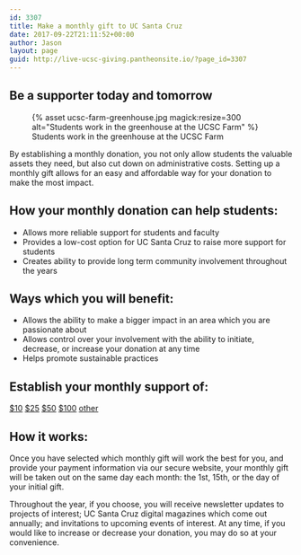```yaml
---
id: 3307
title: Make a monthly gift to UC Santa Cruz
date: 2017-09-22T21:11:52+00:00
author: Jason
layout: page
guid: http://live-ucsc-giving.pantheonsite.io/?page_id=3307
---
```

## Be a supporter today and tomorrow

<figure class="inline-image right">
{% asset ucsc-farm-greenhouse.jpg magick:resize=300 alt="Students work in the greenhouse at the UCSC Farm" %}<figcaption>Students work in the greenhouse at the UCSC Farm</figcaption></figure>

By establishing a monthly donation, you not only allow students the valuable assets they need, but also cut down on administrative costs. Setting up a monthly gift allows for an easy and affordable way for your donation to make the most impact.

## How your monthly donation can help students:

  * Allows more reliable support for students and faculty
  * Provides a low-cost option for UC Santa Cruz to raise more support for students
  * Creates ability to provide long term community involvement throughout the years

## Ways which you will benefit:

  * Allows the ability to make a bigger impact in an area which you are passionate about
  * Allows control over your involvement with the ability to initiate, decrease, or increase your donation at any time
  * Helps promote sustainable practices

## Establish your monthly support of:

<div class="gift-amounts">
<a href="https://securelb.imodules.com/s/1069/index.aspx?sid=1069&#038;gid=1&#038;pgid=761&#038;cid=1722&#038;paymenttype=perpetualonly&#038;amount=10" target="_self" class="blue-pill"> $10</a>  
<a href="https://securelb.imodules.com/s/1069/index.aspx?sid=1069&#038;gid=1&#038;pgid=761&#038;cid=1722&#038;paymenttype=perpetualonly&#038;amount=25" target="_self" class="blue-pill"> $25</a>  
<a href="https://securelb.imodules.com/s/1069/index.aspx?sid=1069&#038;gid=1&#038;pgid=761&#038;cid=1722&#038;paymenttype=perpetualonly&#038;amount=50" target="_self" class="blue-pill"> $50</a>  
<a href="https://securelb.imodules.com/s/1069/index.aspx?sid=1069&#038;gid=1&#038;pgid=761&#038;cid=1722&#038;paymenttype=perpetualonly&#038;amount=100" target="_self" class="blue-pill"> $100</a>  
<a href="https://securelb.imodules.com/s/1069/index.aspx?sid=1069&#038;gid=1&#038;pgid=761&#038;cid=1722&#038;paymenttype=perpetualonly" target="_self" class="blue-pill"> other</a>
</div>

## How it works:

Once you have selected which monthly gift will work the best for you, and provide your payment information via our secure website, your monthly gift will be taken out on the same day each month: the 1st, 15th, or the day of your initial gift.

Throughout the year, if you choose, you will receive newsletter updates to projects of interest; UC Santa Cruz digital magazines which come out annually; and invitations to upcoming events of interest. At any time, if you would like to increase or decrease your donation, you may do so at your convenience.
